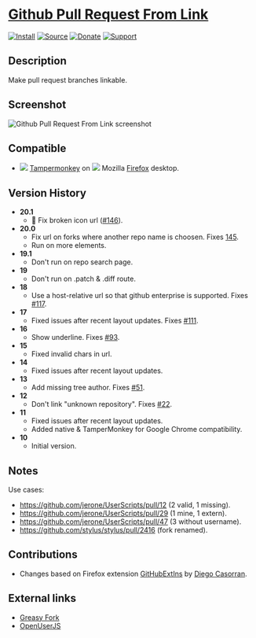 # [Github Pull Request From Link](https://github.com/jerone/UserScripts/tree/master/Github_Pull_Request_From)

[![Install](https://raw.github.com/jerone/UserScripts/master/_resources/Install-button.png)](https://github.com/jerone/UserScripts/raw/master/Github_Pull_Request_From/Github_Pull_Request_From.user.js)
[![Source](https://raw.github.com/jerone/UserScripts/master/_resources/Source-button.png)](https://github.com/jerone/UserScripts/blob/master/Github_Pull_Request_From/Github_Pull_Request_From.user.js)
[![Donate](https://raw.github.com/jerone/UserScripts/master/_resources/Donate-button.png)](https://www.paypal.com/cgi-bin/webscr?cmd=_s-xclick&hosted_button_id=VCYMHWQ7ZMBKW)
[![Support](https://raw.github.com/jerone/UserScripts/master/_resources/Support-button.png)](https://github.com/jerone/UserScripts/issues)

## Description

Make pull request branches linkable.

## Screenshot

![Github Pull Request From Link screenshot](https://github.com/jerone/UserScripts/raw/master/Github_Pull_Request_From/screenshot.jpg)

## Compatible

-   ![](https://raw.github.com/jerone/UserScripts/master/_resources/Tampermonkey.png) [Tampermonkey](https://addons.mozilla.org/firefox/addon/tampermonkey/) on ![](https://raw.github.com/jerone/UserScripts/master/_resources/Firefox.png) Mozilla [Firefox](http://www.mozilla.org/en-US/firefox/fx/#desktop) desktop.

## Version History

-   **20.1**
    -   🐛 Fix broken icon url ([#146](https://github.com/jerone/UserScripts/pull/146)).
-   **20.0**
    -   Fix url on forks where another repo name is choosen. Fixes [145](https://github.com/jerone/UserScripts/issues/145).
    -   Run on more elements.
-   **19.1**
    -   Don't run on repo search page.
-   **19**
    -   Don't run on .patch & .diff route.
-   **18**
    -   Use a host-relative url so that github enterprise is supported. Fixes [#117](https://github.com/jerone/UserScripts/issues/117).
-   **17**
    -   Fixed issues after recent layout updates. Fixes [#111](https://github.com/jerone/UserScripts/issues/111).
-   **16**
    -   Show underline. Fixes [#93](https://github.com/jerone/UserScripts/issues/93).
-   **15**
    -   Fixed invalid chars in url.
-   **14**
    -   Fixed issues after recent layout updates.
-   **13**
    -   Add missing tree author. Fixes [#51](https://github.com/jerone/UserScripts/issues/51).
-   **12**
    -   Don't link "unknown repository". Fixes [#22](https://github.com/jerone/UserScripts/issues/22).
-   **11**
    -   Fixed issues after recent layout updates.
    -   Added native & TamperMonkey for Google Chrome compatibility.
-   **10**
    -   Initial version.

## Notes

Use cases:

-   <https://github.com/jerone/UserScripts/pull/12> (2 valid, 1 missing).
-   <https://github.com/jerone/UserScripts/pull/29> (1 mine, 1 extern).
-   <https://github.com/jerone/UserScripts/pull/47> (3 without username).
-   <https://github.com/stylus/stylus/pull/2416> (fork renamed).

## Contributions

-   Changes based on Firefox extension [GitHubExtIns](https://github.com/diegocr/GitHubExtIns) by [Diego Casorran](https://github.com/diegocr).

## External links

-   [Greasy Fork](https://greasyfork.org/scripts/64-github-pull-request-from-link)
-   [OpenUserJS](https://openuserjs.org/scripts/jerone/Github_Pull_Request_From_Link)
